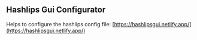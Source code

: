 
## Hashlips Gui Configurator

Helps to configure the hashlips config file:
[https://hashlipsgui.netlify.app/](https://hashlipsgui.netlify.app/)
